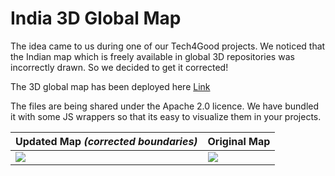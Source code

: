 # India 3D Global Map


The idea came to us during one of our Tech4Good projects. We noticed that the Indian map which is freely available in global 3D repositories was incorrectly drawn. So we decided to get it corrected! 

The 3D global map has been deployed here [Link](https://www.thinkevolveconsulting.com/3d-corrected-map-of-india-and-the-globe/)

The files are being shared under the Apache 2.0 licence. We have bundled it with some JS wrappers so that its easy to visualize them in your projects.


| Updated Map _(corrected boundaries)_ | Original Map |
| ---- | ---- |
| ![](https://github.com/Think-Evolve-Consulting/India-3D-Global-Map/blob/b20ceb1263fc06bcd9053c5b4013ac7901097db1/Updated%20Shot_Corrected%20Boundaries.png) | ![](https://github.com/Think-Evolve-Consulting/India-3D-Global-Map/blob/fb8453bdfdb7c92442a96fb08c94da52646be16f/Original%20Shot_Incorrect%20Boundaries.png)

